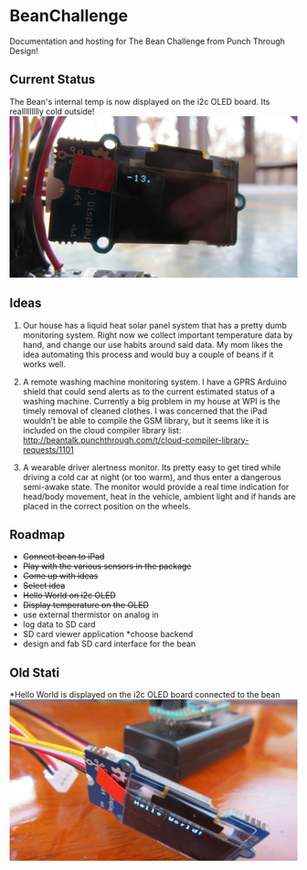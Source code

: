 BeanChallenge
=============

Documentation and hosting for The Bean Challenge from Punch Through Design!

Current Status
----------------
The Bean's internal temp is now displayed on the i2c OLED board. Its reallllllllly cold outside!
![alt tag](https://raw.githubusercontent.com/Corinrypkema/BeanChallenge/master/images/IMG_1591.JPG)

Ideas
-----
1.  Our house has a liquid heat solar panel system that has a pretty dumb monitoring system. Right now we collect important temperature data by hand, and change our use habits around said data.  My mom likes the idea automating this process and would buy a couple of beans if it works well.  

2. A remote washing machine monitoring system.  I have a GPRS Arduino shield that could send alerts as to the current estimated status of a washing machine.  Currently a big problem in my house at WPI is the timely removal of cleaned clothes.  I was concerned that the iPad wouldn't be able to compile the GSM library, but it seems like it is included on the cloud compiler library list: http://beantalk.punchthrough.com/t/cloud-compiler-library-requests/1101


3. A wearable driver alertness monitor.  Its pretty easy to get tired while driving a cold car at night (or too warm), and thus enter a dangerous semi-awake state.  The monitor would provide a real time indication for head/body movement, heat in the vehicle, ambient light and if hands are placed in the correct position on the wheels.


Roadmap
--------
* ~~Connect bean to iPad~~
* ~~Play with the various sensors in the package~~
* ~~Come up with ideas~~
* ~~Select idea~~
* ~~Hello World on i2c OLED~~
* ~~Display temperature on the OLED~~
* use external thermistor on analog in
* log data to SD card
* SD card viewer application
  *choose backend
* design and fab SD card interface for the bean

Old Stati
-----------
*Hello World is displayed on the i2c OLED board connected to the bean
![alt tag](https://raw.githubusercontent.com/Corinrypkema/BeanChallenge/master/images/IMG_1578.JPG)
